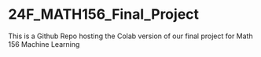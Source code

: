 # 24F_MATH156_Final_Project
This is a Github Repo hosting the Colab version of our final project for Math 156 Machine Learning
